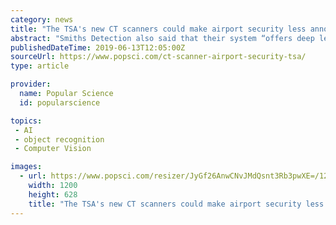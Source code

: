 ```yaml
---
category: news
title: "The TSA's new CT scanners could make airport security less annoying"
abstract: "Smiths Detection also said that their system “offers deep learning solutions for object recognition.” (Generally speaking, deep learning is a form of artificial intelligence in which computer algorithms learn from data—for example, machine learning ..."
publishedDateTime: 2019-06-13T12:05:00Z
sourceUrl: https://www.popsci.com/ct-scanner-airport-security-tsa/
type: article

provider:
  name: Popular Science
  id: popularscience

topics:
 - AI
 - object recognition
 - Computer Vision

images:
  - url: https://www.popsci.com/resizer/JyGf26AnwCNvJMdQsnt3Rb3pwXE=/1200x628/smart/arc-anglerfish-arc2-prod-bonnier.s3.amazonaws.com/public/Z5ETXUAUUPW4ILHWXGBOQ472AY.jpg
    width: 1200
    height: 628
    title: "The TSA's new CT scanners could make airport security less annoying"
---
```

